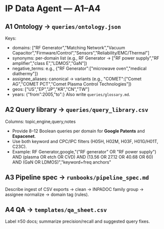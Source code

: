 # IP Data Agent — A1–A4

## A1 Ontology → `queries/ontology.json`
Keys:
- domains: ["RF Generator","Matching Network","Vacuum Capacitor","Firmware/Control","Sensors","Reliability/EMC/Thermal"]
- synonyms: per-domain list (e.g., RF Generator → ["RF power supply","RF amplifier","class E","LDMOS","GaN"])
- negative_terms: e.g., {"RF Generator":["microwave oven","medical diathermy"]}
- assignee_aliases: canonical → variants (e.g., "COMET":["Comet AG","COMET PCT","Comet Plasma Control Technologies"])
- geos: ["US","EP","JP","KR","CN","TW"]
- years: {"from":2005,"to":<current-year>}
Also write `queries/glossary.md`.

## A2 Query library → `queries/query_library.csv`
Columns: topic,engine,query,notes
- Provide 8–12 Boolean queries per domain for **Google Patents** and **Espacenet**.
- Use both keyword and CPC/IPC filters (H05H, H02M, H03F, H01G/H01T, C23C).
- Example:
RF Generator,google,"(\"RF generator\" OR \"RF power supply\") AND (plasma OR etch OR CVD) AND (13.56 OR 27.12 OR 40.68 OR 60) AND (GaN OR LDMOS)","keyword+freq anchors"

## A3 Pipeline spec → `runbooks/pipeline_spec.md`
Describe ingest of CSV exports → clean → INPADOC family group → assignee normalize → domain tag (rules).

## A4 QA → `templates/qa_sheet.csv`
Label ≥50 docs; summarize precision/recall and suggested query fixes.
